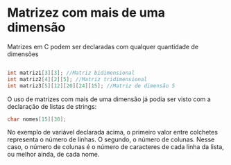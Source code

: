 # Matrizez com mais de uma dimensão

Matrizes em C podem ser declaradas com qualquer quantidade de dimensões

```c

int matriz1[3][3]; //Matriz bidimensional
int matriz2[4][2][5]; //Matriz tridimensional
int matriz3[5][12][20][24][15]; //Matriz de dimensão 5
```

O uso de matrizes com mais de uma dimensão já podia ser visto com a declaração de listas de strings:

```c
char nomes[15][30];
```

No exemplo de variável declarada acima, o primeiro valor entre colchetes representa o número de linhas. O segundo, o número de colunas. Nesse caso, o número de colunas é o número de caracteres de cada linha da lista, ou melhor ainda, de cada nome.